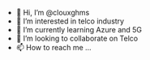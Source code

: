 - 👋 Hi, I’m @clouxghms
- 👀 I’m interested in telco industry
- 🌱 I’m currently learning Azure and 5G
- 💞️ I’m looking to collaborate on Telco
- 📫 How to reach me ...

<!---
clouxghms/clouxghms is a ✨ special ✨ repository because its `README.md` (this file) appears on your GitHub profile.
You can click the Preview link to take a look at your changes.
--->
